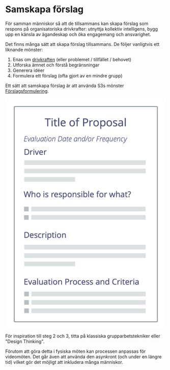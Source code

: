 # Samskapa förslag

<summary>
För samman människor så att de tillsammans kan skapa förslag som respons på organisatoriska drivkrafter: utnyttja kollektiv intelligens, bygg upp en känsla av ägandeskap och öka engagemang och ansvarighet.
</summary>

Det finns många sätt att skapa förslag tillsammans. De följer vanligtvis ett liknande mönster:

1. Enas om [drivkraften](glossary:organizational-driver) (eller problemet / tillfället / behovet)
2. Utforska ämnet och förstå begränsningar
3. Generera idéer
4. Formulera ett förslag (ofta gjort av en mindre grupp)

Ett sätt att samskapa förslag är att använda S3s mönster [Förslagsformulering](section:proposal-forming).

![Mall för förslag](img/templates/proposal-template.png)

För inspiration till steg 2 och 3, titta på klassiska grupparbetstekniker eller "Design Thinking".

Förutom att göra detta i fysiska möten kan processen anpassas för videomöten. Det går även att använda den asynkront (och under en längre tid) vilket gör det möjligt att inkludera många människor.
